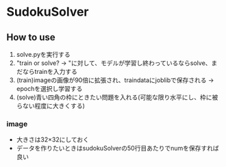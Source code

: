 # SudokuSolver

## How to use
1. solve.pyを実行する
2. "train or solve? -> "に対して、モデルが学習し終わっているならsolve、まだならtrainを入力する
3. (train)imageの画像が90倍に拡張され、traindataにjoblibで保存される -> epochを選択し学習する
4. (solve)青い四角の枠にときたい問題を入れる(可能な限り水平にし、枠に被らない程度に大きくする)

### image
* 大きさは32×32にしておく
* データを作りたいときはsudokuSolverの50行目あたりでnumを保存すれば良い
